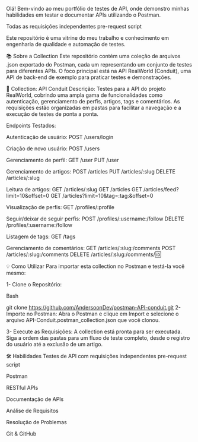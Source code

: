 Olá! Bem-vindo ao meu portfólio de testes de API, onde demonstro minhas habilidades em testar e documentar APIs utilizando o Postman.

Todas as requisições independentes pre-request script

Este repositório é uma vitrine do meu trabalho e conhecimento em engenharia de qualidade e automação de testes.

📚 Sobre a Collection
Este repositório contém uma coleção de arquivos .json exportado do Postman, cada um representando um conjunto de testes para diferentes APIs. 
O foco principal está na API RealWorld (Conduit), uma API de back-end de exemplo para praticar testes e demonstrações.

🔐 Collection: API Conduit
Descrição: Testes para a API do projeto RealWorld, cobrindo uma ampla gama de funcionalidades como autenticação, gerenciamento de perfis, artigos, tags e comentários. 
As requisições estão organizadas em pastas para facilitar a navegação e a execução de testes de ponta a ponta.

Endpoints Testados:

Autenticação de usuário:
POST /users/login

Criação de novo usuário:
POST /users

Gerenciamento de perfil:
GET /user
PUT /user

Gerenciamento de artigos:
POST /articles
PUT /articles/:slug
DELETE /articles/:slug

Leitura de artigos:
GET /articles/:slug
GET /articles
GET /articles/feed?limit=10&offset=0
GET /articles?limit=10&tag=:tag:&offset=0

Visualização de perfis:
GET /profiles/:profile

Seguir/deixar de seguir perfis:
POST /profiles/:username:/follow
DELETE /profiles/:username:/follow

Listagem de tags:
GET /tags

Gerenciamento de comentários:
GET /articles/:slug:/comments
POST /articles/:slug:/comments
DELETE /articles/:slug:/comments/:id:

💡 Como Utilizar
Para importar esta collection no Postman e testá-la você mesmo:

1- Clone o Repositório:

Bash

git clone https://github.com/AndersoonDev/postman-API-conduit.git
2- Importe no Postman: Abra o Postman e clique em Import e selecione o arquivo API-Conduit.postman_collection.json que você clonou.

3- Execute as Requisições: A collection está pronta para ser executada. 
Siga a ordem das pastas para um fluxo de teste completo, desde o registro do usuário até a exclusão de um artigo.

🛠️ Habilidades
Testes de API com requisições independentes pre-request script

Postman

RESTful APIs

Documentação de APIs

Análise de Requisitos

Resolução de Problemas

Git & GitHub
